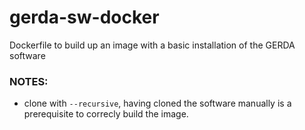 # gerda-sw-docker
Dockerfile to build up an image with a basic installation of the GERDA software

### NOTES:
* clone with `--recursive`, having cloned the software manually is a prerequisite to correcly build the image.
